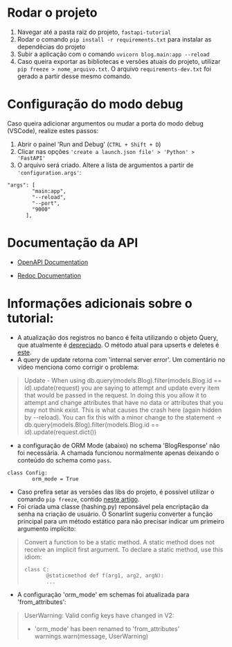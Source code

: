 # Rodar o projeto
1. Navegar até a pasta raiz do projeto, `fastapi-tutorial`
2. Rodar o comando `pip install -r requirements.txt` para instalar as dependêcias do projeto
3. Subir a aplicação com o comando `uvicorn blog.main:app --reload`
4. Caso queira exportar as bibliotecas e versões atuais do projeto, utilizar `pip freeze > nome_arquivo.txt`. O arquivo `requirements-dev.txt` foi gerado a partir desse mesmo comando.

# Configuração do modo debug

Caso queira adicionar argumentos ou mudar a porta do modo debug (VSCode), realize estes passos:
1. Abrir o painel 'Run and Debug' (`CTRL + Shift + D`)
2. Clicar nas opções `'create a launch.json file' > 'Python' > 'FastAPI'`
3. O arquivo será criado. Altere a lista de argumentos a partir de `'configuration.args'`:

```
"args": [
        "main:app",
        "--reload",
        "--port",
        "9000"
      ],
```

# Documentação da API

- [OpenAPI Documentation](http://localhost:8000/docs)

- [Redoc Documentation](http://localhost:8000/redoc)

# Informações adicionais sobre o tutorial:

- A atualização dos registros no banco é feita utilizando o objeto Query, que atualmente é [depreciado](https://docs.sqlalchemy.org/en/20/orm/queryguide/dml.html#legacy-query-methods).
O método atual para upserts e deletes é [este](https://docs.sqlalchemy.org/en/20/orm/queryguide/dml.html#orm-update-and-delete-with-custom-where-criteria).
- A query de update retorna com 'internal server error'. Um comentário no vídeo menciona como corrigir o problema:

> Update - When using db.query(models.Blog).filter(models.Blog.id == id).update(request) you are saying to attempt and update every item that would be passed in the request. In doing this you allow it to attempt and change attributes that have no data or attributes that you may not think exist. This is what causes the crash here (again hidden by --reload). You can fix this with a minor change to the statement -> 
db.query(models.Blog).filter(models.Blog.id == id).update(request.dict())

- a configuração de ORM Mode (abaixo) no schema 'BlogResponse' não foi necessária. A chamada funcionou normalmente apenas deixando o conteúdo do schema como `pass`.
```
class Config:
        orm_mode = True
``` 
- Caso prefira setar as versões das libs do projeto, é possível utilizar o comando `pip freeze`, contido [neste artigo](https://note.nkmk.me/en/python-pip-install-requirements/#:~:text=First%2C%20redirect%20the%20output%20of,a%20file%20named%20requirements.txt%20.&text=Next%2C%20copy%20or%20move%20this,it%20to%20install%20the%20packages.&text=By%20following%20these%20steps%2C%20you,from%20one%20environment%20to%20another).
- Foi criada uma classe (hashing.py) reponsável pela encriptação da senha na criação de usuário. O Sonarlint sugeriu converter a função principal para um método estático para não precisar indicar um primeiro argumento implícito: 
> Convert a function to be a static method. A static method does not receive an implicit first argument.
>To declare a static method, use this idiom:
>```
>class C:
>        @staticmethod def f(arg1, arg2, argN):
>        ...
>```
- A configuração 'orm_mode' em schemas foi atualizada para 'from_attributes':
>UserWarning: Valid config keys have changed in V2:    
>* 'orm_mode' has been renamed to 'from_attributes'
  warnings.warn(message, UserWarning)